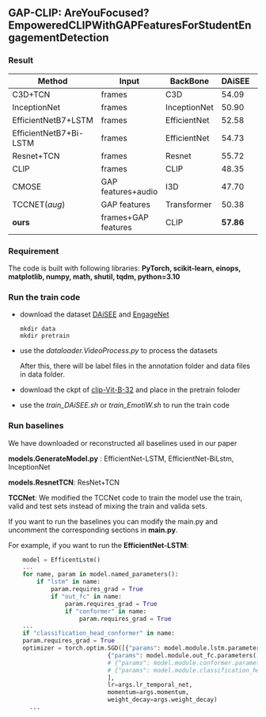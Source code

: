 ## GAP-CLIP: AreYouFocused?EmpoweredCLIPWithGAPFeaturesForStudentEngagementDetection

### Result

| **Method**             | **Input**           | **BackBone** | **DAiSEE** | **EngageNet** | **Avg**   |
| ---------------------- | ------------------- | ------------ | ---------- | ------------- | --------- |
| C3D+TCN                | frames              | C3D          | 54.09      | 55.17         | 54.63     |
| InceptionNet           | frames              | InceptionNet | 50.90      | 53.30         | 51.70     |
| EfficientNetB7+LSTM    | frames              | EfficientNet | 52.58      | 56.44         | 54.51     |
| EfficientNetB7+Bi-LSTM | frames              | EfficientNet | 54.73      | 56.54         | 55.64     |
| Resnet+TCN             | frames              | Resnet       | 55.72      | 57.03         | _56.38_   |
| CLIP                   | frames              | CLIP         | 48.35      | 52.64         | 50.40     |
| CMOSE                  | GAP features+audio  | I3D          | 47.70      | -             | -         |
| TCCNET($aug$)          | GAP features        | Transformer  | 50.38      | **59.78**     | 55.08     |
| **ours**               | frames+GAP features | CLIP         | **57.86**  | _59.63_       | **58.75** |

### Requirement

The code is built with following libraries: **PyTorch, scikit-learn, einops, matplotlib, numpy, math, shutil, tqdm, python=3.10**

### Run the train code

+ download the dataset [DAiSEE](https://people.iith.ac.in/vineethnb/resources/daisee/index.html) and [EngageNet](https://github.com/engagenet/engagenet_baselines)

  ```
  mkdir data
  mkdir pretrain
  ```

+ use the *dataloader.VideoProcess.py* to process the datasets

  After this, there will be label files in the annotation folder and data files in data folder.

+ download the ckpt of [clip-Vit-B-32](https://huggingface.co/sentence-transformers/clip-ViT-B-32) and place in the pretrain foloder

+ use the *train_DAiSEE.sh* or *train_EmotiW.sh* to run the train code

### Run baselines

We have downloaded or reconstructed all baselines used in our paper

**models.GenerateModel.py** : EfficientNet-LSTM, EfficientNet-BiLstm, InceptionNet

**models.ResnetTCN**: ResNet+TCN

**TCCNet**: We modified the TCCNet code to train the model use the train, valid and test sets instead of mixing the train and valida sets.

If you want to run the baselines you can modify the main.py and uncomment the corresponding sections in **main.py**.

For example, if you want to run the **EfficientNet-LSTM**:

```python
    model = EfficentLstm()
    ...
    for name, param in model.named_parameters():
        if "lstm" in name:
            param.requires_grad = True  
            if "out_fc" in name:
                param.requires_grad = True
                if "conformer" in name:  
                    param.requires_grad = True
    ...
    if "classification_head_conformer" in name:
    param.requires_grad = True
    optimizer = torch.optim.SGD([{"params": model.module.lstm.parameters(), "lr": args.lr_temporal_net},
                            {"params": model.module.out_fc.parameters(), "lr": args.lr_temporal_net},
                            # {"params": model.module.conformer.parameters(), "lr": args.lr_temporal_net},
                            # {"params": model.module.classification_head_conformer.parameters(), "lr": args.lr_temporal_net}
                            ],
                            lr=args.lr_temporal_net,
                            momentum=args.momentum,
                            weight_decay=args.weight_decay)
      ...
```

